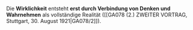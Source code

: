 
Die **Wirklichkeit** entsteht **erst durch Verbindung von Denken und Wahrnehmen** als vollständige Realität ([[GA078 (2.) ZWEITER VORTRAG, Stuttgart, 30. August 1921|GA078/2]]).
